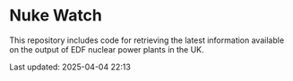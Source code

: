 # Nuke Watch

This repository includes code for retrieving the latest information available on the output of EDF nuclear power plants in the UK.

Last updated: 2025-04-04 22:13